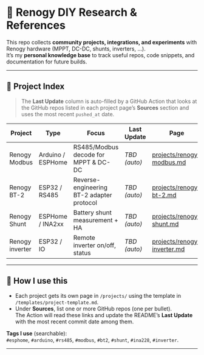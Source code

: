 # 🔋 Renogy DIY Research & References

This repo collects **community projects, integrations, and experiments** with Renogy hardware (MPPT, DC-DC, shunts, inverters, …).  
It’s my **personal knowledge base** to track useful repos, code snippets, and documentation for future builds.

---

## 📑 Project Index

> The **Last Update** column is auto-filled by a GitHub Action that looks at the GitHub repos listed in each project page’s **Sources** section and uses the most recent `pushed_at` date.

<!--INDEX:START-->
| Project | Type | Focus | Last Update | Page |
|--------|------|-------|-------------|------|
| Renogy Modbus | Arduino / ESPHome | RS485/Modbus decode for MPPT & DC-DC | _TBD (auto)_ | [projects/renogy-modbus.md](projects/renogy-modbus.md) |
| Renogy BT-2 | ESP32 / RS485 | Reverse-engineering BT-2 adapter protocol | _TBD (auto)_ | [projects/renogy-bt-2.md](projects/renogy-bt-2.md) |
| Renogy Shunt | ESPHome / INA2xx | Battery shunt measurement + HA | _TBD (auto)_ | [projects/renogy-shunt.md](projects/renogy-shunt.md) |
| Renogy inverter | ESP32 / IO | Remote inverter on/off, status | _TBD (auto)_ | [projects/renogy-inverter.md](projects/renogy-inverter.md) |
<!--INDEX:END-->

---

## 🧰 How I use this

- Each project gets its own page in `/projects/` using the template in `/templates/project-template.md`.
- Under **Sources**, list one or more GitHub repos (one per bullet).  
  The Action will read these links and update the README’s **Last Update** with the most recent commit date among them.

**Tags I use** (searchable):  
`#esphome`, `#arduino`, `#rs485`, `#modbus`, `#bt2`, `#shunt`, `#ina228`, `#inverter`.

---
